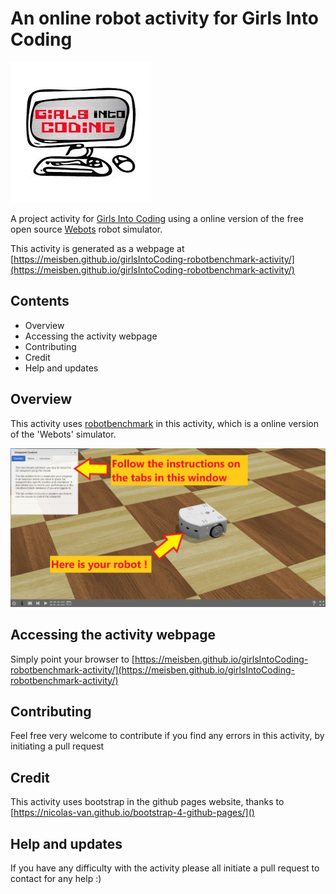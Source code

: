 # An online robot activity for Girls Into Coding

[![logoPicture](images/girlsIntoCodingLogo.jpg)](https://www.girlsintocoding.com/)

A project activity for [Girls Into Coding](https://www.girlsintocoding.com/) using a online version of the free open source [Webots](https://www.cyberbotics.com/) robot simulator.

This activity is generated as a webpage at [https://meisben.github.io/girlsIntoCoding-robotbenchmark-activity/](https://meisben.github.io/girlsIntoCoding-robotbenchmark-activity/)

## Contents

- Overview
- Accessing the activity webpage
- Contributing
- Credit
- Help and updates

## Overview

This activity uses [robotbenchmark](https://robotbenchmark.net/) in this activity, which is a online version of the 'Webots' simulator. 

![Activity2Picture](images/viewPointControl_imageText1.jpg)

## Accessing the activity webpage

Simply point your browser to [https://meisben.github.io/girlsIntoCoding-robotbenchmark-activity/](https://meisben.github.io/girlsIntoCoding-robotbenchmark-activity/)

## Contributing

Feel free very welcome to contribute if you find any errors in this activity, by initiating a pull request

## Credit

This activity uses bootstrap in the github pages website, thanks to [https://nicolas-van.github.io/bootstrap-4-github-pages/]()

## Help and updates

If you have any difficulty with the activity please all initiate a pull request to contact for any help :)
